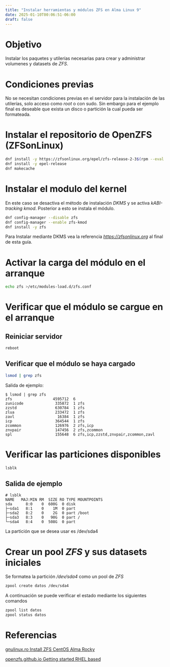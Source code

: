 ```yaml
---
title: "Instalar herramientas y módulos ZFS en Alma Linux 9"
date: 2025-01-10T00:06:51-06:00
draft: false
---
```


# Objetivo
Instalar los paquetes y utilerías necesarias para crear y administrar volumenes
y datasets de *ZFS*.
# Condiciones previas
No se necesitan condiciones previas en el servidor para la instalación de las
utilerías, solo acceso como *root* o con sudo. Sin embargo para el ejemplo final
es deseable que exista un disco o partición la cual pueda ser formateada.

# Instalar el repositorio de OpenZFS (ZFSonLinux)

```bash
dnf install -y https://zfsonlinux.org/epel/zfs-release-2-3$(rpm --eval "%{dist}").noarch.rpm
dnf install -y epel-release
dnf makecache
```

# Instalar el modulo del kernel
En este caso se desactiva el método de instalación *DKMS* y se activa *kABI-tracking kmod*. Posterior a esto se instala el módulo.

```bash
dnf config-manager --disable zfs
dnf config-manager --enable zfs-kmod
dnf install -y zfs
```
Para Instalar mediante DKMS vea la referencia *https://zfsonlinux.org* al final de esta guía.

# Activar la carga del módulo en el arranque

```bash
echo zfs >/etc/modules-load.d/zfs.conf
```

# Verificar que el módulo se cargue en el arranque
## Reiniciar servidor

```bash
reboot
```

## Verificar que el módulo se haya cargado

```bash
lsmod | grep zfs
```

Salida de ejemplo:

```
$ lsmod | grep zfs
zfs                  4595712  6
zunicode              335872  1 zfs
zzstd                 630784  1 zfs
zlua                  233472  1 zfs
zavl                   16384  1 zfs
icp                   364544  1 zfs
zcommon               126976  2 zfs,icp
znvpair               147456  2 zfs,zcommon
spl                   155648  6 zfs,icp,zzstd,znvpair,zcommon,zavl
```

# Verificar las particiones disponibles

```bash
lsblk
```

## Salida de ejemplo

```
# lsblk
NAME   MAJ:MIN RM  SIZE RO TYPE MOUNTPOINTS
sda      8:0    0  600G  0 disk
├─sda1   8:1    0    1M  0 part
├─sda2   8:2    0    2G  0 part /boot
├─sda3   8:3    0   90G  0 part /
└─sda4   8:4    0  508G  0 part
```

La partición que se desea usar es /dev/sda4

# Crear un pool *ZFS* y sus datasets iniciales

Se formatea la partición */dev/sda4* como un pool de *ZFS*

```bash
zpool create datos /dev/sda4
```

A continuación se puede verificar el estado mediante los siguientes comandos

```bash
zpool list datos
zpool status datos
```

# Referencias

[gnulinux.ro Install ZFS CentOS Alma Rocky](https://gnulinux.ro/blog-page-8441-install-zfs-in-rhel-centos-alma-linux-rocky-linux)

[openzfs.github.io Getting started RHEL based](https://openzfs.github.io/openzfs-docs/Getting%20Started/RHEL-based%20distro/index.html)
